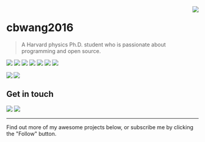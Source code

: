 <a href="#">
<img align="right" src="https://github-readme-stats.vercel.app/api?username=cbwang2016&show_icons=true&hide_border=true&icon_color=586069&title_color=a0a9af">
</a>

# cbwang2016

> A Harvard physics Ph.D. student who is passionate about programming and open source.

![](https://img.shields.io/badge/-C-A8B9CC?style=flat-square&logo=C&logoColor=fff) 
![](https://img.shields.io/badge/-C++-00599C?style=flat-square&logo=C%2B%2B&logoColor=fff) 
![](https://img.shields.io/badge/-Java-f89820?style=flat-square&logo=Java&logoColor=fff)
![](https://img.shields.io/badge/-Python-3776AB?style=flat-square&logo=Python&logoColor=fff)
![](https://img.shields.io/badge/-Mathematica-DD1100?style=flat-square&logo=Wolfram-Mathematica&logoColor=fff)
![](https://img.shields.io/badge/-Go-29BEB0?style=flat-square&logo=Go&logoColor=fff) 
![](https://img.shields.io/badge/-Node.js-339933?style=flat-square&logo=Node.js&logoColor=fff)

<a href="https://github.com/cbwang2016/PKUCourses">
  <img align="left" src="https://github-readme-stats.vercel.app/api/pin/?username=cbwang2016&repo=PKUCourses&show_owner=true" />
</a>

<a href="#"><img align="center" src="https://via.placeholder.com/600x1.png/fff/fff"></a>

## Get in touch

[![](https://img.shields.io/badge/-t.me/Nullano-3db6f1?style=flat-square&logo=Telegram&logoColor=2ca5e0)](https://t.me/s/Nullano) 
[![](https://img.shields.io/badge/-cbwang2016@outlook.com-911318?style=flat-square&logo=Mail.RU&logoColor=white&labelColor=c14438)](mailto:cbwang2016_at_outlook.com)

----

Find out more of my awesome projects below, or subscribe me by clicking the "Follow" button.
